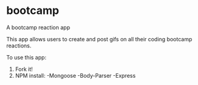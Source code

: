 # bootcamp

A bootcamp reaction app

This app allows users to create and post gifs on all their coding bootcamp reactions.

To use this app:

1. Fork it!
2. NPM install:
	-Mongoose
	-Body-Parser
	-Express


